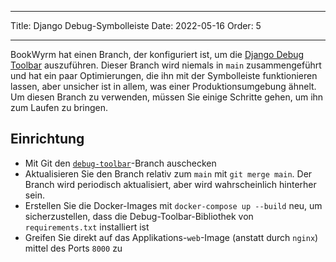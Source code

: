 - - -
Title: Django Debug-Symbolleiste Date: 2022-05-16 Order: 5
- - -

BookWyrm hat einen Branch, der konfiguriert ist, um die [Django Debug Toolbar](https://django-debug-toolbar.readthedocs.io/en/latest/) auszuführen. Dieser Branch wird niemals in `main` zusammengeführt und hat ein paar Optimierungen, die ihn mit der Symbolleiste funktionieren lassen, aber unsicher ist in allem, was einer Produktionsumgebung ähnelt. Um diesen Branch zu verwenden, müssen Sie einige Schritte gehen, um ihn zum Laufen zu bringen.

## Einrichtung

- Mit Git den [`debug-toolbar`](https://github.com/bookwyrm-social/bookwyrm/tree/debug-toolbar)-Branch auschecken
- Aktualisieren Sie den Branch relativ zum `main` mit `git merge main`. Der Branch wird periodisch aktualisiert, aber wird wahrscheinlich hinterher sein.
- Erstellen Sie die Docker-Images mit `docker-compose up --build` neu, um sicherzustellen, dass die Debug-Toolbar-Bibliothek von `requirements.txt` installiert ist
- Greifen Sie direkt auf das Applikations-`web`-Image (anstatt durch `nginx`) mittel des Ports `8000` zu
